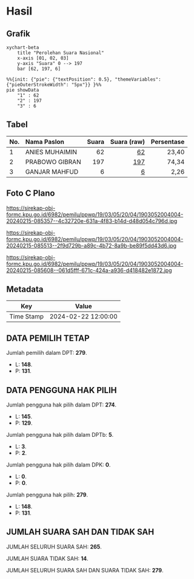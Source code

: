 # Hasil

## Grafik

```mermaid
xychart-beta
    title "Perolehan Suara Nasional"
    x-axis [01, 02, 03]
    y-axis "Suara" 0 --> 197
    bar [62, 197, 6]
```

```mermaid
%%{init: {"pie": {"textPosition": 0.5}, "themeVariables": {"pieOuterStrokeWidth": "5px"}} }%%
pie showData
    "1" : 62
    "2" : 197
    "3" : 6
```

## Tabel

| No. | Nama Paslon    | Suara | Suara (raw) | Persentase |
|:--- |:-------------- | -----:| -----------:| ----------:|
| 1   | ANIES MUHAIMIN | 62    | [62][p-1]   | 23,40      |
| 2   | PRABOWO GIBRAN | 197   | [197][p-2]  | 74,34      |
| 3   | GANJAR MAHFUD  | 6     | [6][p-3]    | 2,26       |


[p-1]: https://github.com/gigit-pemilu/pemilu-2024/blob/main/pilpres/hitung-suara/sub/19-kepulauan-bangka-belitung/sub/03-bangka-selatan/sub/05-payung/sub/2004-pangkal-buluh/sub/004-tps/sub/paslon-1.txt
[p-2]: https://github.com/gigit-pemilu/pemilu-2024/blob/main/pilpres/hitung-suara/sub/19-kepulauan-bangka-belitung/sub/03-bangka-selatan/sub/05-payung/sub/2004-pangkal-buluh/sub/004-tps/sub/paslon-2.txt
[p-3]: https://github.com/gigit-pemilu/pemilu-2024/blob/main/pilpres/hitung-suara/sub/19-kepulauan-bangka-belitung/sub/03-bangka-selatan/sub/05-payung/sub/2004-pangkal-buluh/sub/004-tps/sub/paslon-3.txt

## Foto C Plano

https://sirekap-obj-formc.kpu.go.id/6982/pemilu/ppwp/19/03/05/20/04/1903052004004-20240215-085357--4c32720e-631a-4f83-b14d-d48d054c796d.jpg

https://sirekap-obj-formc.kpu.go.id/6982/pemilu/ppwp/19/03/05/20/04/1903052004004-20240215-085513--2f9d729b-a89c-4b72-8a9b-be89f5dd43d6.jpg

https://sirekap-obj-formc.kpu.go.id/6982/pemilu/ppwp/19/03/05/20/04/1903052004004-20240215-085608--061d5fff-671c-424a-a936-d418482e1872.jpg


## Metadata

| Key        | Value               |
| ---------- | ------------------- |
| Time Stamp | 2024-02-22 12:00:00 |


## DATA PEMILIH TETAP

Jumlah pemilih dalam DPT: **279**.
 * L: **148**.
 * P: **131**.

## DATA PENGGUNA HAK PILIH

Jumlah pengguna hak pilih dalam DPT: **274**.
 * L: **145**.
 * P: **129**.

Jumlah pengguna hak pilih dalam DPTb: **5**.
 * L: **3**.
 * P: **2**.

Jumlah pengguna hak pilih dalam DPK: **0**.
 * L: **0**.
 * P: **0**.

Jumlah pengguna hak pilih: **279**.
 * L: **148**.
 * P: **131**.

## JUMLAH SUARA SAH DAN TIDAK SAH

JUMLAH SELURUH SUARA SAH: **265**.

JUMLAH SUARA TIDAK SAH: **14**.

JUMLAH SELURUH SUARA SAH DAN SUARA TIDAK SAH: **279**.


